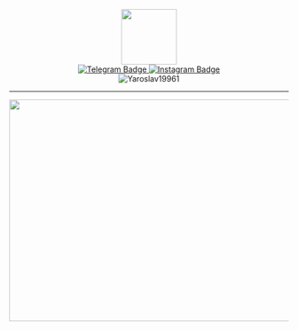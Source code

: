 <div id="header" align="center">
<img src= "https://media.giphy.com/media/108JHWB1hruZnq/giphy.gif" width="100"/>
</div>

<div id="badges" align="center" >
 <a href="https://t.me/yKovalevy">
 <img src="https://img.shields.io/badge/-Telegram-blue?logo=Telegram&logoColor=white" alt="Telegram Badge"/>
<a href="https://instagram.com/yaroslav_kovalev?igshid=ZDdkNTZiNTM=">
 <img src="https://img.shields.io/badge/-Instagram-important?logo=Instagram&logoColor=white" alt="Instagram Badge"/>
   </a>
</div>

<div id="badges" align="center" >
 <img src="https://komarev.com/ghpvc/?username=Yaroslav19961&style=plastic&color=blueviolet"alt="Yaroslav19961" />
</div>

___

<div align="center">
 <img src="https://img.freepik.com/premium-vector/remote-workplace-man-working-at-computer-freelancer-character_81894-7594.jpg" width="550" height="400"/>
</div>


